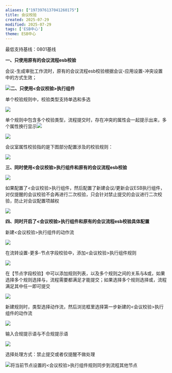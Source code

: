 ```yaml
---
aliases: ["1973976137041260175"]
title: 会议校验
created: 2025-07-29
modified: 2025-07-29
tags: ['ESB中心']
theme: ESB中心
---
```


最低支持基线：0801基线

**一、只使用原有的会议流程esb校验**

会议-生成审批工作流时，原有的会议流程esb校验根据会议-应用设置-冲突设置中的方式生效；

![](https://myhelpdoc.oss-cn-heyuan.aliyuncs.com/mdimages/af3f110d89057bac628aea0f58fd89fc.jpg)**二、只使用<会议校验>执行组件**

单个校验规则中，校验类型支持单选和多选

![](https://myhelpdoc.oss-cn-heyuan.aliyuncs.com/mdimages/af3f110d89057bac628aea0f58fd89fc.jpg)

单个规则中包含多个校验类型，流程提交时，存在冲突的属性会一起提示出来，多个属性换行显示![](https://myhelpdoc.oss-cn-heyuan.aliyuncs.com/mdimages/af3f110d89057bac628aea0f58fd89fc.jpg)

![](https://myhelpdoc.oss-cn-heyuan.aliyuncs.com/mdimages/af3f110d89057bac628aea0f58fd89fc.jpg)

会议室属性校验指的是下图部分配置涉及的校验规则：

![](https://myhelpdoc.oss-cn-heyuan.aliyuncs.com/mdimages/af3f110d89057bac628aea0f58fd89fc.jpg)

**三、同时使用<会议校验>执行组件和原有的会议流程esb校验**

![](https://myhelpdoc.oss-cn-heyuan.aliyuncs.com/mdimages/af3f110d89057bac628aea0f58fd89fc.jpg)

如果配置了<会议校验>执行组件，然后配置了新建会议/更新会议ESB执行组件，对仅提醒的会议校验不会再进行二次校验，只会针对禁止提交的会议进行二次校验，防止对会议配置项越权

![](https://myhelpdoc.oss-cn-heyuan.aliyuncs.com/mdimages/af3f110d89057bac628aea0f58fd89fc.jpg)

**四、同时开启了<会议校验>执行组件和原有的会议流程esb校验具体配置**

新建<会议校验>执行组件的动作流

![](https://myhelpdoc.oss-cn-heyuan.aliyuncs.com/mdimages/af3f110d89057bac628aea0f58fd89fc.jpg)

在流转设置-更多-节点字段校验中，添加<会议校验>执行组件规则

![](https://myhelpdoc.oss-cn-heyuan.aliyuncs.com/mdimages/af3f110d89057bac628aea0f58fd89fc.jpg)

在【节点字段校验】中可以添加规则列表，以及多个规则之间的关系与&或，如果选择多个规则选择与，流程需要都满足才能提交；如果选择多个规则选择或，流程满足其中任一即可提交

![](https://myhelpdoc.oss-cn-heyuan.aliyuncs.com/mdimages/af3f110d89057bac628aea0f58fd89fc.jpg)

新建规则时，类型选择动作流，然后浏览框里选择第一步新建的<会议校验>执行组件的动作流

![](https://myhelpdoc.oss-cn-heyuan.aliyuncs.com/mdimages/af3f110d89057bac628aea0f58fd89fc.jpg)

输入合规提示语与不合规提示语

![](https://myhelpdoc.oss-cn-heyuan.aliyuncs.com/mdimages/af3f110d89057bac628aea0f58fd89fc.jpg)

选择处理方式：禁止提交或者仅提醒不做处理

![](https://myhelpdoc.oss-cn-heyuan.aliyuncs.com/mdimages/af3f110d89057bac628aea0f58fd89fc.jpg)将当前节点设置的<会议校验>执行组件规则同步到流程其他节点

